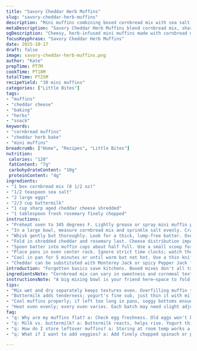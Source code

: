```yaml
---
title: "Savory Cheddar Herb Muffins"
slug: "savory-cheddar-herb-muffins"
description: "Mini muffins combining boxed cornbread mix with sea salt, large eggs, and buttermilk. Sharp aged cheddar replaces mild cheese, with fresh rosemary added for punch. Baked in mini tins until golden brown and springy to the touch. About 30 muffins per batch. Preparation involves combining dry and wet ingredients to achieve a thick batter. Key visual cues guide doneness—cracked golden tops, firm spring back, no wet batter inside. Substitutes for cheese or dairy suggested to rescue variations. Timing adjusted slightly for oven variability and moisture levels."
metaDescription: "Savory Cheddar Herb Muffins blend cornbread mix, sharp cheddar, and fresh rosemary for a fluffy, golden treat. Perfect for snacks or breakfast."
ogDescription: "Cheesy, herb-infused mini muffins made with cornbread mix. Quick bake, exceptional flavor. A snack or side, ready in 25 minutes."
focusKeyphrase: "Savory Cheddar Herb Muffins"
date: 2025-10-17
draft: false
image: savory-cheddar-herb-muffins.png
author: "Kate"
prepTime: PT7M
cookTime: PT18M
totalTime: PT25M
recipeYield: "30 mini muffins"
categories: ["Little Bites"]
tags:
- "muffins"
- "cheddar cheese"
- "baking"
- "herbs"
- "snack"
keywords:
- "cornbread muffins"
- "cheddar herb bake"
- "mini muffins"
breadcrumb: ["Home", "Recipes", "Little Bites"]
nutrition: 
 calories: "120"
 fatContent: "7g"
 carbohydrateContent: "10g"
 proteinContent: "4g"
ingredients:
- "1 box cornbread mix (8 1/2 oz)"
- "1/2 teaspoon sea salt"
- "2 large eggs"
- "2/3 cup buttermilk"
- "1 cup sharp aged cheddar cheese shredded"
- "1 tablespoon fresh rosemary finely chopped"
instructions:
- "Preheat oven to 345 degrees F. Lightly grease or spray mini muffin pans. Avoid over-greasing to get crisp edges."
- "In a large bowl, measure cornbread mix and sprinkle salt evenly. Crack eggs directly over dry mix. Pour buttermilk over eggs—liquid separates clusters for even hydration."
- "Whisk gently but thoroughly. Look for a thick, lump-free batter. Overmixing leads to tough muffins; undermixing leaves dry spots and clumps of flour."
- "Fold in shredded cheddar and rosemary last. Cheese distribution important—don’t dump all at once to avoid sinks."
- "Spoon batter into muffin cups about half full. Use a small scoop for uniform size. Tap pan lightly on counter to settle mixture, releasing air bubbles."
- "Place pans in oven center rack. Ignore strict time clocks; watch the tops. When muffins develop a crackled, golden crown and springs back when poked gently with finger, it’s time to pull them out."
- "Cool in pan for 5 minutes or until warm but not hot. Use a thin knife or small offset spatula to loosen edges—prevents tearing. Remove to wire rack to avoid soggy bottoms."
- "Cheddar can be substituted with Monterey Jack or spicy Pepper Jack for heat. Buttermilk replaceable by yogurt thinned with milk—a trick for tender crumb. Cornbread mix can be homemade but ratios differ; tweak moisture accordingly."
introduction: "Forgotten basics save kitchens. Boxed mixes don't all taste cardboard if handled right. Cornbread mix with sharp cheddar and fresh rosemary makes simple snack. Salt balances sweetness; eggs and buttermilk bring structure while making crumb fluffy. Know when muffins are done by sight and feel, not timer alone. Golden tops with little cracks, and firmness that bounces back—not mushy under finger pressure. If tops look wet or batter jiggles, give a few more minutes. The aromas—hot bread with cheesy undertones, piney rosemary scent—remind you why all this fuss matters. Smaller muffins bake faster; don't open oven constantly, or fall will collapse. Simple, rustic, but nuanced. The kitchen’s little victory."
ingredientsNote: "Cornbread mix can vary in sweetness and cornmeal texture—grain size affects moisture absorption and crumb. Use a quality sharp cheddar for depth; mild types produce bland results. Fresh herbs like rosemary add texture and unexpected aroma, dried herbs can be used but add at half quantity to avoid bitterness. Buttermilk tenderizes and reacts with baking soda in mix to raise muffins properly; if unavailable, mix plain yogurt with a splash of milk to mimic acidity and texture. Eggs bind, and a second egg improves structure, especially with added moisture from yogurt. Salt essential to balance inherent sweetness of cornbread mix; don’t omit or muffins get cloying."
instructionsNote: "A big mixing bowl is your friend here—space to fold without splatter. Combine dry first, then wet, before mixing—keeps hydration even. Overmixing is a rookie error: results in dense, chewy muffins with tunneling inside. Folding cheese last preserves pockets of melty goodness rather than a gray cheese sludge. Use a small ice cream or cookie scoop for portion control; uniform sizes mean even baking. When filling pans, only half full is crucial—allows rise without overflow. Oven temperature can vary; learn your sweet spot by watching muffin tops for golden, dry cracks. Tap pan once before baking to level the batter. Cooling in pan too long creates soggy bottoms; remove promptly using invasive but gentle knife or offset spatula to release."
tips:
- "Mix wet and dry separately keeps textures even. Overfilling muffin tins leads to overflow; half full is crucial. Watch the golden tops; firme feel means done. An ice cream scoop aids consistency in size, even bake. Muffins collapse if oven opened too often. Air bubbles need to escape"
- "Buttermilk adds tenderness; yogurt's fine sub, just thin it with milk. Pick sharp cheese for depth; avoid bland flavors. Fresh herbs elevate dishes; dried? Half amount to keep bitterness low. Don't skip salt, essential for balance, cloying sweetness ruins outcome. Egg quality matters, fresh for fluff"
- "Cool muffins properly; if left too long in pans, soggy bottoms ensue. After 5 minutes, use a knife to release edges. Fine balance between underbaking and overbaking; trust sight and touch. Visual cues guide doneness; cracked surface means go time. Muffins sink if mixed too hard"
- "Heat oven evenly; every oven varies. Each batch may need slight adjustments. A tap before baking levels batter; essential for rise. If they come out too dense, check egg freshness and dry ingredients. Common muffin issues? Adjust liquids if sinking occurs. Best results with quality ingredients"
faq:
- "q: Why are my muffins flat? a: Check egg freshness. Old eggs won't bind. Underbaking's also a culprit; check don't rely solely on time. Oven temp matters."
- "q: Milk vs. buttermilk? a: Buttermilk reacts, helps rise. Yogurt thinned with milk does fine as sub. Watch texture, keep it thick yet smooth. Balances muffin sweetness."
- "q: How do I store leftover muffins? a: Storing at room temp works a day or two. For longer, freeze them in a bag. Moisture trapped will spoil quick, check if they're cool before sealing."
- "q: What if I want to add veggies? a: Add finely chopped spinach or peppers for punch. Adjust flour or moisture in batter. Keep an eye on bake time. Experiment but balance flavors."

---
```


